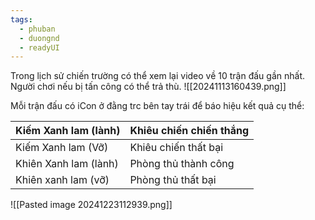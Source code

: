 ```yaml
---
tags:
  - phuban
  - duongnd
  - readyUI
---
```

Trong lịch sử chiến trường có thể xem lại video về 10 trận đấu gần nhất.
Người chơi nếu bị tấn công có thể trả thù.
![[20241113160439.png]]

Mỗi trận đấu có iCon ở đằng trc bên tay trái để báo hiệu kết quả cụ thể:

| Kiếm Xanh lam (lành)  | Khiêu chiến chiến thắng |
| --------------------- | ----------------------- |
| Kiếm Xanh lam (Vỡ)    | Khiêu chiến thất bại    |
| Khiên Xanh lam (lành) | Phòng thủ thành công    |
| Khiên xanh lam (vỡ)   | Phòng thủ thất bại      |
![[Pasted image 20241223112939.png]]